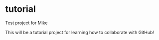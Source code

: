 # tutorial
Test project for Mike

This will be a tutorial project for learning how to collaborate with GitHub!
